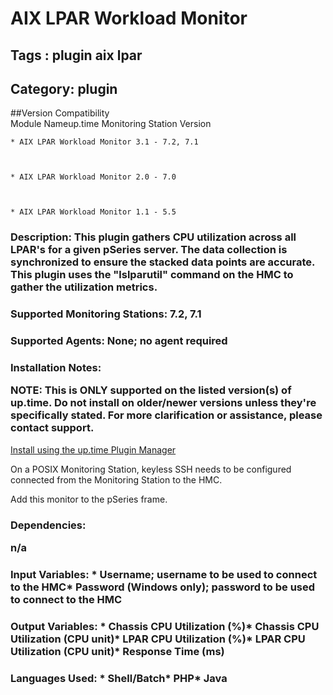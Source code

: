 # AIX LPAR Workload Monitor
## Tags : plugin   aix   lpar  

## Category: plugin

##Version Compatibility<br/>Module Name</th><th>up.time Monitoring Station Version</th>


  
    * AIX LPAR Workload Monitor 3.1 - 7.2, 7.1
  

  
    * AIX LPAR Workload Monitor 2.0 - 7.0
  

  
    * AIX LPAR Workload Monitor 1.1 - 5.5
  


### Description: This plugin gathers CPU utilization across all LPAR's for a given pSeries server. The data collection is synchronized to ensure the stacked data points are accurate. This plugin uses the "lslparutil" command on the HMC to gather the utilization metrics.

### Supported Monitoring Stations: 7.2, 7.1
### Supported Agents: None; no agent required
### Installation Notes: <p>NOTE: This is ONLY supported on the listed version(s) of up.time. Do not install on older/newer versions unless they're specifically stated. For more clarification or assistance, please contact support.
<a href="https://github.com/uptimesoftware/uptime-plugin-manager">Install using the up.time Plugin Manager</a></p>

<p>On a POSIX Monitoring Station, keyless SSH needs to be configured connected from the Monitoring Station to the HMC.</p>

<p>Add this monitor to the pSeries frame.</p>

### Dependencies: <p>n/a</p>

### Input Variables: * Username; username to be used to connect to the HMC* Password (Windows only); password to be used to connect to the HMC
### Output Variables: * Chassis CPU Utilization (%)* Chassis CPU Utilization (CPU unit)* LPAR CPU Utilization (%)* LPAR CPU Utilization (CPU unit)* Response Time (ms)
### Languages Used: * Shell/Batch* PHP* Java

